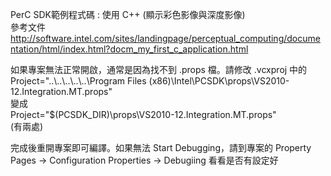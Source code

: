 PerC SDK範例程式碼 : 使用 C++ (顯示彩色影像與深度影像)<br/>
參考文件 http://software.intel.com/sites/landingpage/perceptual_computing/documentation/html/index.html?docm_my_first_c_application.html

如果專案無法正常開啟，通常是因為找不到 .props 檔。請修改 .vcxproj 中的 <br/>
Project="..\\..\\..\\..\\..\Program Files (x86)\Intel\PCSDK\props\VS2010-12.Integration.MT.props" <br/>
變成<br/>
Project="$(PCSDK_DIR)\props\VS2010-12.Integration.MT.props" <br/>
(有兩處)

完成後重開專案即可編譯。如果無法 Start Debugging，請到專案的 Property Pages -> Configuration Properties -> Debugiing 看看是否有設定好

